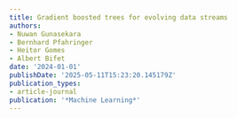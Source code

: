 ```yaml
---
title: Gradient boosted trees for evolving data streams
authors:
- Nuwan Gunasekara
- Bernhard Pfahringer
- Heitor Gomes
- Albert Bifet
date: '2024-01-01'
publishDate: '2025-05-11T15:23:20.145179Z'
publication_types:
- article-journal
publication: '*Machine Learning*'
---
```

